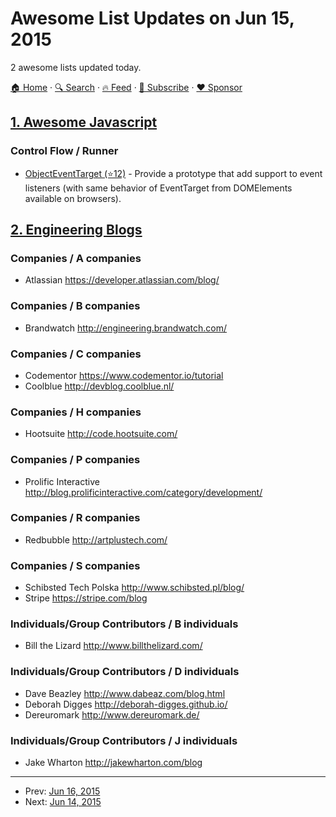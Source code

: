 # Awesome List Updates on Jun 15, 2015

2 awesome lists updated today.

[🏠 Home](/README.md) · [🔍 Search](https://www.trackawesomelist.com/search/) · [🔥 Feed](https://www.trackawesomelist.com/rss.xml) · [📮 Subscribe](https://trackawesomelist.us17.list-manage.com/subscribe?u=d2f0117aa829c83a63ec63c2f&id=36a103854c) · [❤️  Sponsor](https://github.com/sponsors/theowenyoung)



## [1. Awesome Javascript](/content/sorrycc/awesome-javascript/README.md)

### Control Flow / Runner

*   [ObjectEventTarget (⭐12)](https://github.com/gartz/ObjectEventTarget) - Provide a prototype that add support to event listeners (with same behavior of EventTarget from DOMElements available on browsers).

## [2. Engineering Blogs](/content/kilimchoi/engineering-blogs/README.md)

### Companies / A companies

*   Atlassian <https://developer.atlassian.com/blog/>

### Companies / B companies

*   Brandwatch <http://engineering.brandwatch.com/>

### Companies / C companies

*   Codementor <https://www.codementor.io/tutorial>
*   Coolblue <http://devblog.coolblue.nl/>

### Companies / H companies

*   Hootsuite <http://code.hootsuite.com/>

### Companies / P companies

*   Prolific Interactive <http://blog.prolificinteractive.com/category/development/>

### Companies / R companies

*   Redbubble <http://artplustech.com/>

### Companies / S companies

*   Schibsted Tech Polska <http://www.schibsted.pl/blog/>
*   Stripe <https://stripe.com/blog>

### Individuals/Group Contributors / B individuals

*   Bill the Lizard <http://www.billthelizard.com/>

### Individuals/Group Contributors / D individuals

*   Dave Beazley <http://www.dabeaz.com/blog.html>
*   Deborah Digges <http://deborah-digges.github.io/>
*   Dereuromark <http://www.dereuromark.de/>

### Individuals/Group Contributors / J individuals

*   Jake Wharton <http://jakewharton.com/blog>

---

- Prev: [Jun 16, 2015](/content/2015/06/16/README.md)
- Next: [Jun 14, 2015](/content/2015/06/14/README.md)